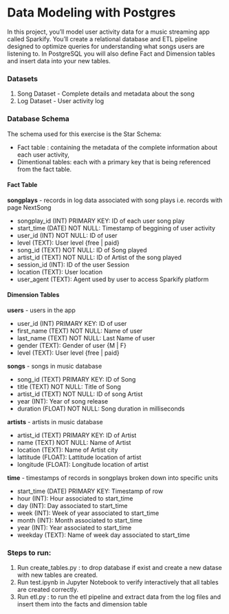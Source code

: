 # Data Modeling with Postgres

In this project, you’ll model user activity data for a music streaming app called Sparkify. You’ll create a relational database and ETL pipeline designed to optimize queries for understanding what songs users are listening to. In PostgreSQL you will also define Fact and Dimension tables and insert data into your new tables.

### Datasets
1. Song Dataset - Complete details and metadata about the song
2. Log Dataset - User activity log

### Database Schema
The schema used for this exercise is the Star Schema: <br/>
- Fact table : containing the metadata of the complete information about each user activity, <br/> 
- Dimentional tables: each with a primary key that is being referenced from the fact table.

#### Fact Table
**songplays** - records in log data associated with song plays i.e. records with page NextSong
- songplay_id (INT) PRIMARY KEY: ID of each user song play 
- start_time (DATE) NOT NULL: Timestamp of beggining of user activity
- user_id (INT) NOT NULL: ID of user
- level (TEXT): User level {free | paid}
- song_id (TEXT) NOT NULL: ID of Song played
- artist_id (TEXT) NOT NULL: ID of Artist of the song played
- session_id (INT): ID of the user Session 
- location (TEXT): User location 
- user_agent (TEXT): Agent used by user to access Sparkify platform

#### Dimension Tables
**users** - users in the app
- user_id (INT) PRIMARY KEY: ID of user
- first_name (TEXT) NOT NULL: Name of user
- last_name (TEXT) NOT NULL: Last Name of user
- gender (TEXT): Gender of user {M | F}
- level (TEXT): User level {free | paid}

**songs** - songs in music database
- song_id (TEXT) PRIMARY KEY: ID of Song
- title (TEXT) NOT NULL: Title of Song
- artist_id (TEXT) NOT NULL: ID of song Artist
- year (INT): Year of song release
- duration (FLOAT) NOT NULL: Song duration in milliseconds

**artists** - artists in music database
- artist_id (TEXT) PRIMARY KEY: ID of Artist
- name (TEXT) NOT NULL: Name of Artist
- location (TEXT): Name of Artist city
- lattitude (FLOAT): Lattitude location of artist
- longitude (FLOAT): Longitude location of artist

**time** - timestamps of records in songplays broken down into specific units
- start_time (DATE) PRIMARY KEY: Timestamp of row
- hour (INT): Hour associated to start_time
- day (INT): Day associated to start_time
- week (INT): Week of year associated to start_time
- month (INT): Month associated to start_time 
- year (INT): Year associated to start_time
- weekday (TEXT): Name of week day associated to start_time


### Steps to run:
1. Run create_tables.py : to drop database if exist and create a new datase with new tables are created.
2. Run test.ipynb in Jupyter Notebook to verify interactively that all tables are created correctly.
3. Run etl.py : to run the etl pipeline and extract data from the log files and insert them into the facts and dimension table